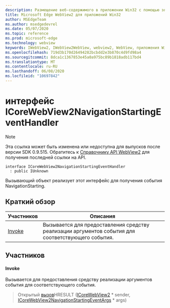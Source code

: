 ```yaml
---
description: Размещение веб-содержимого в приложении Win32 с помощью элемента управления Microsoft Edge WebView2
title: Microsoft Edge WebView2 для приложений Win32
author: MSEdgeTeam
ms.author: msedgedevrel
ms.date: 05/07/2020
ms.topic: reference
ms.prod: microsoft-edge
ms.technology: webview
keywords: IWebView2, IWebView2WebView, webview2, WebView, приложения Win32, Win32, EDGE, ICoreWebView2, ICoreWebView2Controller, элемент управления "веб-браузер", HTML Edge
ms.openlocfilehash: 719d3b170d26494282bcbdd2e3b870c4d9fd98a4
ms.sourcegitcommit: 8dca1c1367853e45a0a975bc89b1818adb117bd4
ms.translationtype: MT
ms.contentlocale: ru-RU
ms.lasthandoff: 06/08/2020
ms.locfileid: "10697842"
---
```

# интерфейс ICoreWebView2NavigationStartingEventHandler 

> [!NOTE]
> Эта ссылка может быть изменена или недоступна для выпусков после версии SDK 0.9.515. Обратитесь к [Справочнику API WebView2](../../../webview2-api-reference.md) для получения последней ссылки на API.

```
interface ICoreWebView2NavigationStartingEventHandler
  : public IUnknown
```

Вызывающий объект реализует этот интерфейс для получения события NavigationStarting.

## Краткий обзор

 Участников                        | Описания
--------------------------------|---------------------------------------------
[Invoke](#invoke) | Вызывается для предоставления средству реализации аргументов события для соответствующего события.

## Участников

#### Invoke 

Вызывается для предоставления средству реализации аргументов события для соответствующего события.

> Открытый [вызов](#invoke)HRESULT ([ICoreWebView2](icorewebview2.md) * sender, [ICoreWebView2NavigationStartingEventArgs](icorewebview2navigationstartingeventargs.md) * args)

